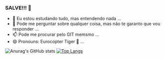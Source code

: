 ### SALVE!!! 👋



- 🌱 Eu estou estudando tudo, mas entendendo nada ...
- 💬 Pode me perguntar sobre qualquer coisa, mas não te garanto que vou responder ...
- 📫 Pode me procurar pelo GIT memsmo ...
- 😄 Pronouns: Eurocopter Tiger 🚁 ...

![Anurag's GitHub stats](https://github-readme-stats.vercel.app/api?username=Braiaccc&show_icons=true&theme=tokyonight)  [![Top Langs](https://github-readme-stats.vercel.app/api/top-langs/?username=Braiaccc&layout=compact&show_icons=true&theme=tokyonight)](https://github.com/anuraghazra/github-readme-stats)

